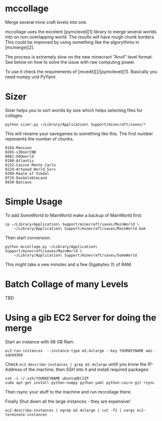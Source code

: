mccollage
=========

Merge several mine craft levels into one.

mccollage uses the excelent [pymclevel][1] library to merge several worlds into on
non-overlapping world. The results will have rough chunk borders. This could be
improved by using something like the algorythims in [mcmerge][2].

The process is extremely slow on the new minecravt "Anvil" level format.
See below on how to solve the issue with raw computing power.

To use it check the requirements of [mcedit][]/[pymclevel][1].
Basically you need numpy und PyYaml.


Sizer
====

Sizer helps you to sort worlds by size which helps selecting files for
collages. 

    python sizer.py ~/Library/Application\ Support/minecraft/saves/*

This will rename your savegames to something like this. The first number
represents the number of chunks.

    0164-Mansion
    0265-x3DoorCNB
    0081-Oddworld
    0100-Atlantis
    0132-Casino Monte Carlo
    0224-Artwood World_Surv
    0399-Realm of Vikdal
    0729-DasGelobteLand
    0930-Batcave


Simple Usage
============

To add SomeWorld to MainWorld make a backup of MainWorld first:

    cp ~/Library/Application\ Support/minecraft/saves/MainWorld \
        ~/Library/Application\ Support/minecraft/saves/MainWorld.bak

Then start conversion:

    python mccollage.py ~/Library/Application\ Support/minecraft/saves/MainWorld \
        ~/Library/Application\ Support/minecraft/saves/SomeWorld

This might take a vew minutes and a few Gigabytes (!) of RAM.


Batch Collage of many Levels
============================

TBD


Using a gib EC2 Server for doing the merge
==========================================

Start an instance with 68 GB Ram:

    ec2-run-instances  --instance-type m2.4xlarge --key YOURKEYNAME ami-1de8d369

Check `ec2-describe-instances | grep m2.4xlarge` untill you know the IP-Address of the machine, then SSH into it and install required packages:

    ssh -i ~/.ssh/YOURKEYNAME ubuntu@EC2IP
    sudo apt-get install python-numpy python-yaml python-cairo git rsync
    
Then rsync your stuff to the machine and run mccollage there.

Finally Shut down all the large instances - they are expensive!

    ec2-describe-instances | egrep m2.4xlarge | cut -f2 | xargs ec2-terminate-instances
